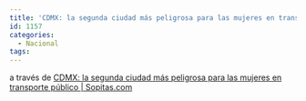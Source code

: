 ```yaml
---
title: 'CDMX: la segunda ciudad más peligrosa para las mujeres en transporte público | Sopitas.com'
id: 1157
categories:
  - Nacional
tags:
---
```


a través de [CDMX: la segunda ciudad más peligrosa para las mujeres en transporte público | Sopitas.com](http://www.sopitas.com/600456-cdmx-acoso-mujeres-transporte-publico/)